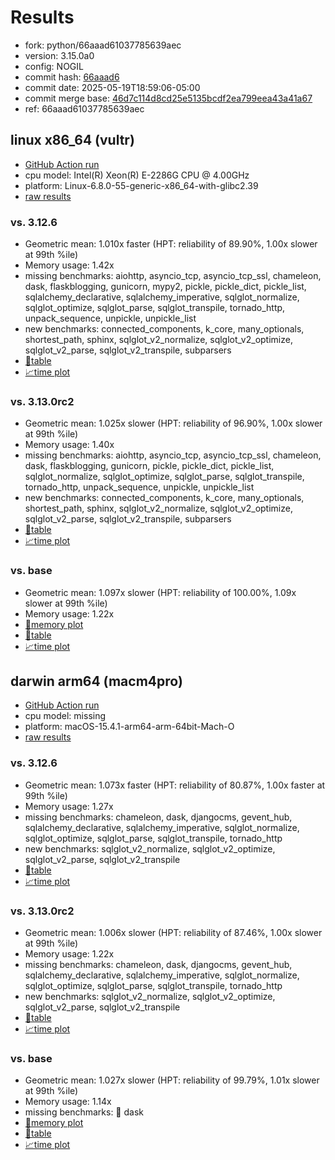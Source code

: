 # Results

- fork: python/66aaad61037785639aec
- version: 3.15.0a0
- config: NOGIL
- commit hash: [66aaad6](https://github.com/python/cpython/commit/66aaad6)
- commit date: 2025-05-19T18:59:06-05:00
- commit merge base: [46d7c114d8cd25e5135bcdf2ea799eea43a41a67](https://github.com/python/cpython/commit/46d7c114d8cd25e5135bcdf2ea799eea43a41a67)
- ref: 66aaad61037785639aec

## linux x86_64 (vultr)

- [GitHub Action run](https://github.com/facebookexperimental/free-threading-benchmarking/actions/runs/15126027952)
- cpu model: Intel(R) Xeon(R) E-2286G CPU @ 4.00GHz
- platform: Linux-6.8.0-55-generic-x86_64-with-glibc2.39
- [raw results](bm-20250519-vultr-x86_64-python-66aaad61037785639aec-3.15.0a0-66aaad6.json)

### vs. 3.12.6

- Geometric mean: 1.010x faster (HPT: reliability of 89.90%, 1.00x slower at 99th %ile)
- Memory usage: 1.42x
- missing benchmarks: aiohttp, asyncio_tcp, asyncio_tcp_ssl, chameleon, dask, flaskblogging, gunicorn, mypy2, pickle, pickle_dict, pickle_list, sqlalchemy_declarative, sqlalchemy_imperative, sqlglot_normalize, sqlglot_optimize, sqlglot_parse, sqlglot_transpile, tornado_http, unpack_sequence, unpickle, unpickle_list
- new benchmarks: connected_components, k_core, many_optionals, shortest_path, sphinx, sqlglot_v2_normalize, sqlglot_v2_optimize, sqlglot_v2_parse, sqlglot_v2_transpile, subparsers
- [📄table](bm-20250519-vultr-x86_64-python-66aaad61037785639aec-3.15.0a0-66aaad6-vs-3.12.6.md)
- [📈time plot](bm-20250519-vultr-x86_64-python-66aaad61037785639aec-3.15.0a0-66aaad6-vs-3.12.6.svg)

### vs. 3.13.0rc2

- Geometric mean: 1.025x slower (HPT: reliability of 96.90%, 1.00x slower at 99th %ile)
- Memory usage: 1.40x
- missing benchmarks: aiohttp, asyncio_tcp, asyncio_tcp_ssl, chameleon, dask, flaskblogging, gunicorn, pickle, pickle_dict, pickle_list, sqlglot_normalize, sqlglot_optimize, sqlglot_parse, sqlglot_transpile, tornado_http, unpack_sequence, unpickle, unpickle_list
- new benchmarks: connected_components, k_core, many_optionals, shortest_path, sphinx, sqlglot_v2_normalize, sqlglot_v2_optimize, sqlglot_v2_parse, sqlglot_v2_transpile, subparsers
- [📄table](bm-20250519-vultr-x86_64-python-66aaad61037785639aec-3.15.0a0-66aaad6-vs-3.13.0rc2.md)
- [📈time plot](bm-20250519-vultr-x86_64-python-66aaad61037785639aec-3.15.0a0-66aaad6-vs-3.13.0rc2.svg)

### vs. base

- Geometric mean: 1.097x slower (HPT: reliability of 100.00%, 1.09x slower at 99th %ile)
- Memory usage: 1.22x
- [🧠memory plot](bm-20250519-vultr-x86_64-python-66aaad61037785639aec-3.15.0a0-66aaad6-vs-base-mem.svg)
- [📄table](bm-20250519-vultr-x86_64-python-66aaad61037785639aec-3.15.0a0-66aaad6-vs-base.md)
- [📈time plot](bm-20250519-vultr-x86_64-python-66aaad61037785639aec-3.15.0a0-66aaad6-vs-base.svg)

## darwin arm64 (macm4pro)

- [GitHub Action run](https://github.com/facebookexperimental/free-threading-benchmarking/actions/runs/15126027952)
- cpu model: missing
- platform: macOS-15.4.1-arm64-arm-64bit-Mach-O
- [raw results](bm-20250519-macm4pro-arm64-python-66aaad61037785639aec-3.15.0a0-66aaad6.json)

### vs. 3.12.6

- Geometric mean: 1.073x faster (HPT: reliability of 80.87%, 1.00x faster at 99th %ile)
- Memory usage: 1.27x
- missing benchmarks: chameleon, dask, djangocms, gevent_hub, sqlalchemy_declarative, sqlalchemy_imperative, sqlglot_normalize, sqlglot_optimize, sqlglot_parse, sqlglot_transpile, tornado_http
- new benchmarks: sqlglot_v2_normalize, sqlglot_v2_optimize, sqlglot_v2_parse, sqlglot_v2_transpile
- [📄table](bm-20250519-macm4pro-arm64-python-66aaad61037785639aec-3.15.0a0-66aaad6-vs-3.12.6.md)
- [📈time plot](bm-20250519-macm4pro-arm64-python-66aaad61037785639aec-3.15.0a0-66aaad6-vs-3.12.6.svg)

### vs. 3.13.0rc2

- Geometric mean: 1.006x slower (HPT: reliability of 87.46%, 1.00x slower at 99th %ile)
- Memory usage: 1.22x
- missing benchmarks: chameleon, dask, djangocms, gevent_hub, sqlalchemy_declarative, sqlalchemy_imperative, sqlglot_normalize, sqlglot_optimize, sqlglot_parse, sqlglot_transpile, tornado_http
- new benchmarks: sqlglot_v2_normalize, sqlglot_v2_optimize, sqlglot_v2_parse, sqlglot_v2_transpile
- [📄table](bm-20250519-macm4pro-arm64-python-66aaad61037785639aec-3.15.0a0-66aaad6-vs-3.13.0rc2.md)
- [📈time plot](bm-20250519-macm4pro-arm64-python-66aaad61037785639aec-3.15.0a0-66aaad6-vs-3.13.0rc2.svg)

### vs. base

- Geometric mean: 1.027x slower (HPT: reliability of 99.79%, 1.01x slower at 99th %ile)
- Memory usage: 1.14x
- missing benchmarks: 🔴 dask
- [🧠memory plot](bm-20250519-macm4pro-arm64-python-66aaad61037785639aec-3.15.0a0-66aaad6-vs-base-mem.svg)
- [📄table](bm-20250519-macm4pro-arm64-python-66aaad61037785639aec-3.15.0a0-66aaad6-vs-base.md)
- [📈time plot](bm-20250519-macm4pro-arm64-python-66aaad61037785639aec-3.15.0a0-66aaad6-vs-base.svg)


